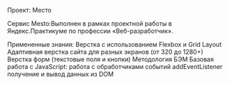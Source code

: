 Проект: Место 

Сервис Mesto:Выполнен в рамках проектной работы в Яндекс.Практикуме по профессии «Веб-разработчик».

Примененные знания:
Верстка с использованием Flexbox и Grid Layout
Адаптивная верстка сайта для разных экранов (от 320 до 1280+)
Верстка форм (текстовые поля и кнопки)
Методология БЭМ
Базовая работа с JavaScript:
работа с обработчиками событий addEventListener
получение и вывод данных из DOM
